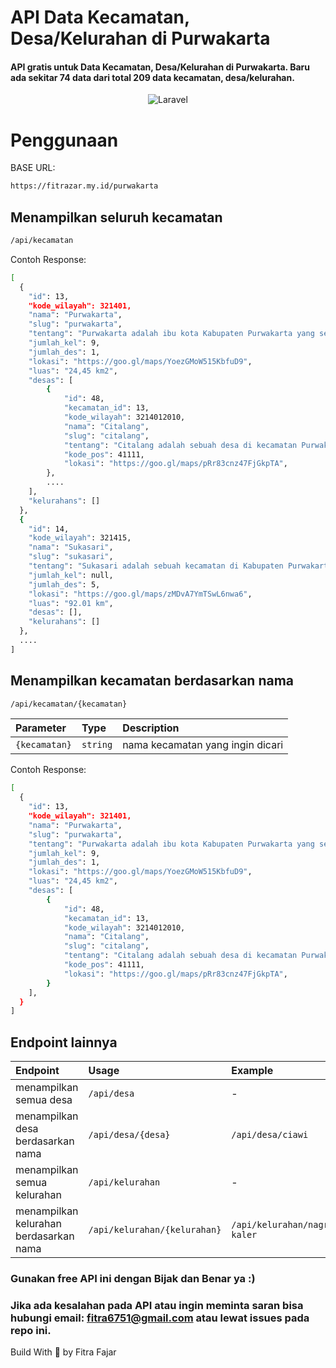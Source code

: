 # API Data Kecamatan, Desa/Kelurahan di Purwakarta

#### API gratis untuk Data Kecamatan, Desa/Kelurahan di Purwakarta. Baru ada sekitar 74 data dari total 209 data kecamatan, desa/kelurahan.

<div align="center">
<img alt="Laravel" src="https://raw.githubusercontent.com/laravel/art/master/logo-lockup/5%20SVG/2%20CMYK/1%20Full%20Color/laravel-logolockup-cmyk-red.svg"/>
</div>

# Penggunaan

BASE URL:
```bash
https://fitrazar.my.id/purwakarta
```
## Menampilkan seluruh kecamatan

```bash
/api/kecamatan
```

Contoh Response: 
```bash
[
  {
    "id": 13,
    "kode_wilayah": 321401,
    "nama": "Purwakarta",
    "slug": "purwakarta",
    "tentang": "Purwakarta adalah ibu kota Kabupaten Purwakarta yang sekaligus menjadi pusat pemerintahan dan perekonomian dari Kabupaten Purwakarta. Purwakarta juga merupakan sebuah wilayah kecamatan yang terletak di Kabupaten Purwakarta, Provinsi Jawa Barat, Indonesia.",
    "jumlah_kel": 9,
    "jumlah_des": 1,
    "lokasi": "https://goo.gl/maps/YoezGMoW515KbfuD9",
    "luas": "24,45 km2",
    "desas": [
        {
            "id": 48,
            "kecamatan_id": 13,
            "kode_wilayah": 3214012010,
            "nama": "Citalang",
            "slug": "citalang",
            "tentang": "Citalang adalah sebuah desa di kecamatan Purwakarta, Purwakarta, Jawa Barat, Indonesia.",
            "kode_pos": 41111,
            "lokasi": "https://goo.gl/maps/pRr83cnz47FjGkpTA",
        },
		....
    ],
    "kelurahans": []
  },
  {
    "id": 14,
    "kode_wilayah": 321415,
    "nama": "Sukasari",
    "slug": "sukasari",
    "tentang": "Sukasari adalah sebuah kecamatan di Kabupaten Purwakarta, Provinsi Jawa Barat, Indonesia. Kecamatan Sukasari merupakan kecamatan dengan jumlah penduduk paling sedikit di Kabupaten Purwakarta dan letaknya berada di ujung Barat dari Kabupaten Purwakarta tepatnya sepanjang pesisir Barat Waduk Jatiluhur. Kecamatan Sukasari berbatasan langsung dengan 3 Kabupaten yaitu di bagian barat adalah Kawasan Jonggol yang masuk Kabupaten Bogor, sebelah utara adalah kabupaten Karawang dan Kabupaten Cianjur di sisi selatan, sedangkan sebelah timur adalah Kecamatan Jatiluhur, Purwakarta.",
    "jumlah_kel": null,
    "jumlah_des": 5,
    "lokasi": "https://goo.gl/maps/zMDvA7YmTSwL6nwa6",
    "luas": "92.01 km",
    "desas": [],
    "kelurahans": []
  },
  ....
]
```

## Menampilkan kecamatan berdasarkan nama

```bash
/api/kecamatan/{kecamatan}
```

| Parameter | Type     | Description                       |
| :-------- | :------- | :-------------------------------- |
| `{kecamatan}`      | `string` | nama kecamatan yang ingin dicari |

Contoh Response: 
```bash
[
  {
    "id": 13,
    "kode_wilayah": 321401,
    "nama": "Purwakarta",
    "slug": "purwakarta",
    "tentang": "Purwakarta adalah ibu kota Kabupaten Purwakarta yang sekaligus menjadi pusat pemerintahan dan perekonomian dari Kabupaten Purwakarta. Purwakarta juga merupakan sebuah wilayah kecamatan yang terletak di Kabupaten Purwakarta, Provinsi Jawa Barat, Indonesia.",
    "jumlah_kel": 9,
    "jumlah_des": 1,
    "lokasi": "https://goo.gl/maps/YoezGMoW515KbfuD9",
    "luas": "24,45 km2",
    "desas": [
        {
            "id": 48,
            "kecamatan_id": 13,
            "kode_wilayah": 3214012010,
            "nama": "Citalang",
            "slug": "citalang",
            "tentang": "Citalang adalah sebuah desa di kecamatan Purwakarta, Purwakarta, Jawa Barat, Indonesia.",
            "kode_pos": 41111,
            "lokasi": "https://goo.gl/maps/pRr83cnz47FjGkpTA",
        }
    ],
  }
]
```

## Endpoint lainnya

| Endpoint  | Usage     | Example   |
| :-------- | :-------- | :-------- |
| menampilkan semua desa | `/api/desa` | - |
| menampilkan desa berdasarkan nama | `/api/desa/{desa}` | `/api/desa/ciawi` |
| menampilkan semua kelurahan | `/api/kelurahan` | - |
| menampilkan kelurahan berdasarkan nama | `/api/kelurahan/{kelurahan}` | `/api/kelurahan/nagri-kaler` |

### Gunakan free API ini dengan Bijak dan Benar ya :)
### Jika ada kesalahan pada API atau ingin meminta saran bisa hubungi email: fitra6751@gmail.com atau lewat issues pada repo ini.

Build With 💙 by Fitra Fajar
